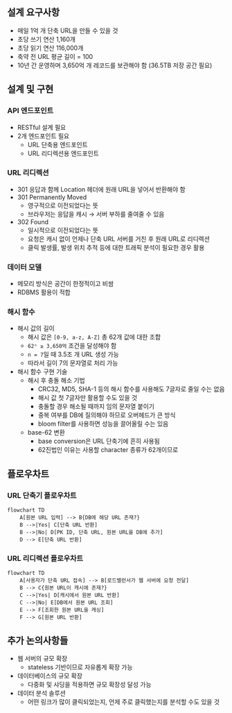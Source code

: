 ## 설계 요구사항

- 매일 1억 개 단축 URL을 만들 수 있을 것
- 초당 쓰기 연산 1,160개
- 초당 읽기 연산 116,000개
- 축약 전 URL 평균 길이 = 100
- 10년 간 운영하며 3,650억 개 레코드를 보관해야 함 (36.5TB 저장 공간 필요)

## 설계 및 구현

### API 엔드포인트

- RESTful 설계 필요
- 2개 엔드포인트 필요
  - URL 단축용 엔드포인트
  - URL 리디렉션용 엔드포인트

### URL 리디렉션

- 301 응답과 함께 Location 헤더에 원래 URL을 넣어서 반환해야 함
- 301 Permanently Moved
  - 영구적으로 이전되었다는 뜻
  - 브라우저는 응답을 캐시 → 서버 부하를 줄여줄 수 있음
- 302 Found
  - 일시적으로 이전되었다는 뜻
  - 요청은 캐시 없이 언제나 단축 URL 서버를 거친 후 원래 URL로 리디렉션
  - 클릭 발생률, 발생 위치 추적 등에 대한 트래픽 분석이 필요한 경우 활용

### 데이터 모델

- 메모리 방식은 공간이 한정적이고 비쌈
- RDBMS 활용이 적합

### 해시 함수

- 해시 값의 길이
  - 해시 값은 `[0-9, a-z, A-Z]` 총 62개 값에 대한 조합
  - `62ⁿ ≥ 3,650억` 조건을 달성해야 함
  - `n = 7`일 때 3.5조 개 URL 생성 가능
  - 따라서 길이 7의 문자열로 처리 가능
- 해시 함수 구현 기술
  - 해시 후 충돌 해소 기법
    - CRC32, MD5, SHA-1 등의 해시 함수를 사용해도 7글자로 줄일 수는 없음
    - 해시 값 첫 7글자만 활용할 수도 있을 것
    - 충돌할 경우 해소될 때까지 임의 문자열 붙이기
    - 중복 여부를 DB에 질의해야 하므로 오버헤드가 큰 방식
    - bloom filter를 사용하면 성능을 끌어올릴 수는 있음
  - base-62 변환
    - base conversion은 URL 단축기에 흔히 사용됨
    - 62진법인 이유는 사용할 character 종류가 62개이므로

## 플로우차트

### URL 단축기 플로우차트

```mermaid
flowchart TD
    A[원본 URL 입력] --> B{DB에 해당 URL 존재?}
    B -->|Yes| C[단축 URL 반환]
    B -->|No| D[PK ID, 단축 URL, 원본 URL을 DB에 추가]
    D --> E[단축 URL 반환]
```

### URL 리디렉션 플로우차트

```mermaid
flowchart TD
    A[사용자가 단축 URL 접속] --> B[로드밸런서가 웹 서버에 요청 전달]
    B --> C{원본 URL이 캐시에 존재?}
    C -->|Yes| D[캐시에서 원본 URL 반환]
    C -->|No| E[DB에서 원본 URL 조회]
    E --> F[조회한 원본 URL을 캐싱]
    F --> G[원본 URL 반환]
```

## 추가 논의사항들

- 웹 서버의 규모 확장
  - stateless 기반이므로 자유롭게 확장 가능
- 데이터베이스의 규모 확장
  - 다중화 및 샤딩을 적용하면 규모 확장성 달성 가능
- 데이터 분석 솔루션
  - 어떤 링크가 많이 클릭되었는지, 언제 주로 클릭했는지를 분석할 수도 있을 것
